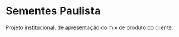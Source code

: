 <h1>Sementes Paulista</h1>
<p>Projeto institucional, de apresentação do mix de produto do cliente.</p>
